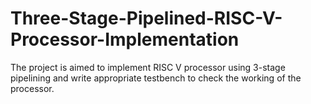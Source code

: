 # Three-Stage-Pipelined-RISC-V-Processor-Implementation
The project is aimed to implement RISC V processor using 3-stage pipelining and write appropriate testbench to check the working of the processor.
